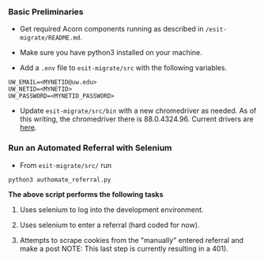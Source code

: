 ### Basic Preliminaries
- Get required Acorn components running as described in `/esit-migrate/README.md`.

- Make sure you have python3 installed on your machine.

- Add a `.env` file to `esit-migrate/src` with the following variables.

```
UW_EMAIL=<MYNETID@uw.edu>
UW_NETID=<MYNETID>
UW_PASSWORD=<MYNETID_PASSWORD>
```

- Update `esit-migrate/src/bin` with a new chromedriver as needed. As of this writing, the chromedriver there is 88.0.4324.96. Current drivers are [here](https://chromedriver.chromium.org/downloads). 

### Run an Automated Referral with Selenium

- From `esit-migrate/src/` run 

```
python3 authomate_referral.py
```

**The above script performs the following tasks**

1. Uses selenium to log into the development environment. 

2. Uses selenium to enter a referral (hard coded for now). 

3. Attempts to scrape cookies from the "manually" entered referral and make a post NOTE: This last step is currently resulting in a 401). 